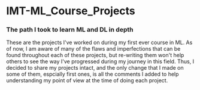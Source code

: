 # IMT-ML_Course_Projects
### The path I took to learn ML and DL in depth
These are the projects I've worked on during my first ever course in ML. As of now, I am aware of many of the flaws and imperfections that can be found throughout each of these projects, but re-writing them won't help others to see the way I've progressed during my journey in this field. Thus, I decided to share my projects intact, and the only change that I made on some of them, espcially first ones, is all the comments I added to help understanding my point of view at the time of doing each project.

